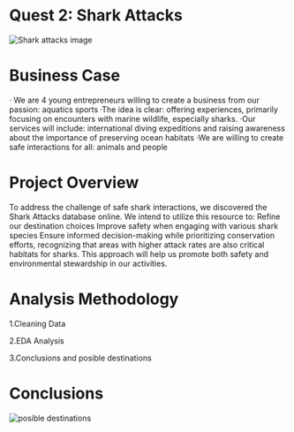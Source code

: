 # Quest 2: Shark Attacks
![Shark attacks image](https://github.com/user-attachments/assets/6e10e116-814b-4827-8af8-349b41442128)

# Business Case
· We are 4 young entrepreneurs willing to create a business from our passion: aquatics sports
·The idea is clear: offering experiences, primarily focusing on encounters with marine wildlife, especially sharks.
·Our services will include: international diving expeditions and raising awareness about the importance of preserving ocean habitats
·We are willing to create safe interactions for all: animals and people

# Project Overview 
To address the challenge of safe shark interactions, we discovered the Shark Attacks database online. We intend to utilize this resource to:
Refine our destination choices
Improve safety when engaging with various shark species
Ensure informed decision-making while prioritizing conservation efforts, recognizing that areas with higher attack rates are also critical habitats for sharks.
This approach will help us promote both safety and environmental stewardship in our activities.

# Analysis Methodology
1.Cleaning Data

2.EDA Analysis

3.Conclusions and posible destinations

# Conclusions
![posible destinations](https://github.com/user-attachments/assets/843c3957-2777-4ec7-969f-feb21ee8fd57)
